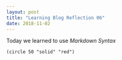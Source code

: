 ```yaml
---
layout: post
title: "Learning Blog Reflection 06"
date: 2018-11-02
---
```



Today we learned to use *Markdown Syntax*

```racket
(circle 50 "solid" "red")
```
